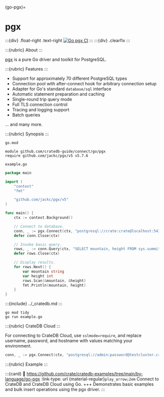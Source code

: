 (go-pgx)=
# pgx

:::{div} .float-right .text-right
[![Go pgx CI](https://github.com/crate/cratedb-examples/actions/workflows/lang-go-pgx.yml/badge.svg)](https://github.com/crate/cratedb-examples/actions/workflows/lang-go-pgx.yml)
:::
:::{div} .clearfix
:::

:::{rubric} About
:::

[pgx] is a pure Go driver and toolkit for PostgreSQL.

:::{rubric} Features
:::

- Support for approximately 70 different PostgreSQL types
- Connection pool with after-connect hook for arbitrary connection setup
- Adapter for Go's standard `database/sql` interface
- Automatic statement preparation and caching
- Single-round trip query mode
- Full TLS connection control
- Tracing and logging support
- Batch queries

... and many more.

:::{rubric} Synopsis
:::

`go.mod`
```text
module github.com/cratedb-guide/connect/go/pgx
require github.com/jackc/pgx/v5 v5.7.6
```
`example.go`
```go
package main

import (
    "context"
    "fmt"

    "github.com/jackc/pgx/v5"
)

func main() {
    ctx := context.Background()

    // Connect to database.
    conn, _ := pgx.Connect(ctx, "postgresql://crate:crate@localhost:5432/doc?sslmode=disable")
    defer conn.Close(ctx)

    // Invoke basic query.
    rows, _ := conn.Query(ctx, "SELECT mountain, height FROM sys.summits ORDER BY height DESC LIMIT 3")
    defer rows.Close(ctx)

    // Display results.
    for rows.Next() {
        var mountain string
        var height int
        rows.Scan(&mountain, &height)
        fmt.Println(mountain, height)
    }
}
```

:::{include} ../_cratedb.md
:::
```shell
go mod tidy
go run example.go
```

:::{rubric} CrateDB Cloud
:::

For connecting to CrateDB Cloud, use `sslmode=require`, and
replace username, password, and hostname with values matching
your environment.
```go
conn, _ := pgx.Connect(ctx, "postgresql://admin:password@testcluster.cratedb.net:5432/doc?sslmode=require")
```

:::{rubric} Example
:::

:::{card}
:link: https://github.com/crate/cratedb-examples/tree/main/by-language/go-pgx
:link-type: url
{material-regular}`play_arrow;2em`
Connect to CrateDB and CrateDB Cloud using Go.
+++
Demonstrates basic examples and bulk insert operations using the pgx driver.
:::


[pgx]: https://github.com/jackc/pgx
